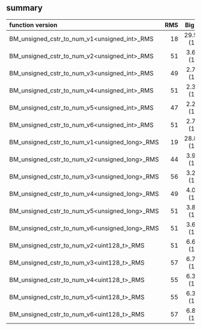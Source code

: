 
## summary

|function version       | RMS                  | Big O                      |
|:----------------------|---------------------:|:--------------------------:|
| BM_unsigned_cstr_to_num_v1<unsigned_int>_RMS | 18 | 29.51 (1) |
| BM_unsigned_cstr_to_num_v2<unsigned_int>_RMS | 51 | 3.69 (1) |
| BM_unsigned_cstr_to_num_v3<unsigned_int>_RMS | 49 | 2.77 (1) |
| BM_unsigned_cstr_to_num_v4<unsigned_int>_RMS | 51 | 2.38 (1) |
| BM_unsigned_cstr_to_num_v5<unsigned_int>_RMS | 47 | 2.29 (1) |
| BM_unsigned_cstr_to_num_v6<unsigned_int>_RMS | 51 | 2.76 (1) |
| BM_unsigned_cstr_to_num_v1<unsigned_long>_RMS | 19 | 28.84 (1) |
| BM_unsigned_cstr_to_num_v2<unsigned_long>_RMS | 44 | 3.96 (1) |
| BM_unsigned_cstr_to_num_v3<unsigned_long>_RMS | 56 | 3.29 (1) |
| BM_unsigned_cstr_to_num_v4<unsigned_long>_RMS | 49 | 4.06 (1) |
| BM_unsigned_cstr_to_num_v5<unsigned_long>_RMS | 51 | 3.82 (1) |
| BM_unsigned_cstr_to_num_v6<unsigned_long>_RMS | 51 | 3.67 (1) |
| BM_unsigned_cstr_to_num_v2<uint128_t>_RMS | 51 | 6.69 (1) |
| BM_unsigned_cstr_to_num_v3<uint128_t>_RMS | 57 | 6.75 (1) |
| BM_unsigned_cstr_to_num_v4<uint128_t>_RMS | 55 | 6.33 (1) |
| BM_unsigned_cstr_to_num_v5<uint128_t>_RMS | 55 | 6.37 (1) |
| BM_unsigned_cstr_to_num_v6<uint128_t>_RMS | 57 | 6.86 (1) |
